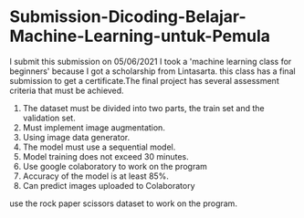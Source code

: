 # Submission-Dicoding-Belajar-Machine-Learning-untuk-Pemula
I submit this submission on 05/06/2021
I took a 'machine learning class for beginners' because I got a scholarship from Lintasarta. this class has a final submission to get a certificate.The final project has several assessment criteria that must be achieved.
1.	The dataset must be divided into two parts, the train set and the validation set.
2.	Must implement image augmentation.
3.	Using image data generator.
4.	The model must use a sequential model.
5.	Model training does not exceed 30 minutes.
6.	Use google colaboratory to work on the program
7.	Accuracy of the model is at least 85%.
8.	Can predict images uploaded to Colaboratory


use the rock paper scissors dataset to work on the program.
